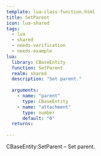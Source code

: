 ```yaml
---
template: lua-class-function.html
title: SetParent
icon: lua-shared
tags:
  - lua
  - shared
  - needs-verification
  - needs-example
lua:
  library: CBaseEntity
  function: SetParent
  realm: shared
  description: "Set parent."
  
  arguments:
    - name: "parent"
      type: CBaseEntity
    - name: "attachment"
      type: number
      default: "0"
  returns:
    
---
```


<div class="lua__search__keywords">
CBaseEntity:SetParent &#x2013; Set parent.
</div>

